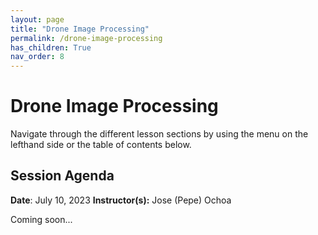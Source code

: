 ```yaml
---
layout: page
title: "Drone Image Processing"
permalink: /drone-image-processing
has_children: True
nav_order: 8
---
```


# Drone Image Processing
Navigate through the different lesson sections by using the menu on the lefthand side or the table of contents below.

## Session Agenda
**Date**: July 10, 2023
**Instructor(s):** Jose (Pepe) Ochoa

Coming soon...